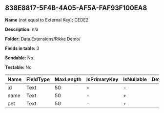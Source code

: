 ## 838E8817-5F4B-4A05-AF5A-FAF93F100EA8

**Name** (not equal to External Key)**:** CEDE2

**Description:** n/a

**Folder:** Data Extensions/Rikke Demo/

**Fields in table:** 3

**Sendable:** No

**Testable:** No

| Name | FieldType | MaxLength | IsPrimaryKey | IsNullable | DefaultValue |
| --- | --- | --- | --- | --- | --- |
| id | Text | 50 | + | - |  |
| name | Text | 50 | - | + |  |
| pet | Text | 50 | - | + |  |
